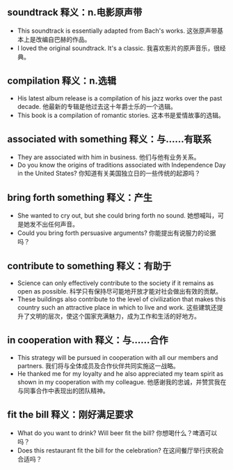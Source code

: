 ## soundtrack 释义：n.电影原声带
* This soundtrack is essentially adapted from Bach's works. 这张原声带基本上是改编自巴赫的作品。
* I loved the original soundtrack. It's a classic. 我喜欢影片的原声音乐，很经典。

## compilation 释义：n.选辑
* His latest album release is a compilation of his jazz works over the past decade. 他最新的专辑是他过去这十年爵士乐的一个选辑。
* This book is a compilation of romantic stories. 这本书是爱情故事的选辑。

## associated with something 释义：与……有联系
* They are associated with him in business. 他们与他有业务关系。
* Do you know the origins of traditions associated with Independence Day in the United States? 你知道有关美国独立日的一些传统的起源吗？

## bring forth something 释义：产生
* She wanted to cry out, but she could bring forth no sound. 她想喊叫，可是她发不出任何声音。
* Could you bring forth persuasive arguments? 你能提出有说服力的论据吗？

## contribute to something 释义：有助于
* Science can only effectively contribute to the society if it remains as open as possible. 科学只有保持尽可能地开放才能对社会做出有效的贡献。
* These buildings also contribute to the level of civilization that makes this country such an attractive place in which to live and work. 这些建筑还提升了文明的层次，使这个国家充满魅力，成为工作和生活的好地方。

## in cooperation with 释义：与……合作
* This strategy will be pursued in cooperation with all our members and partners. 我们将与全体成员及合作伙伴共同实施这一战略。
* He thanked me for my loyalty and he also appreciated my team spirit as shown in my cooperation with my colleague. 他感谢我的忠诚，并赞赏我在与同事合作中表现出的团队精神。

## fit the bill  释义：刚好满足要求
* What do you want to drink? Will beer fit the bill? 你想喝什么？啤酒可以吗？
* Does this restaurant fit the bill for the celebration? 在这间餐厅举行庆祝会合适吗？
